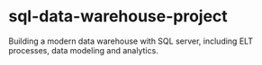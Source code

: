 # sql-data-warehouse-project
Building a modern data warehouse with SQL server, including ELT processes, data modeling and analytics.
